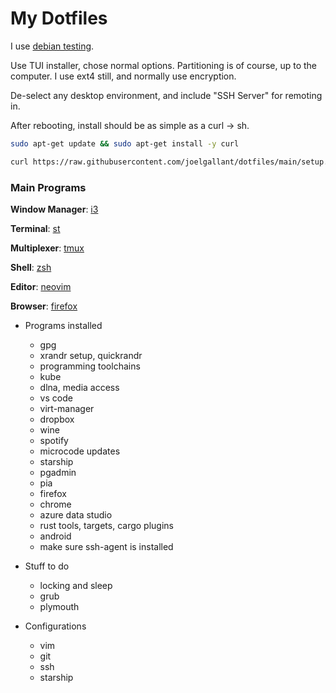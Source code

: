 # My Dotfiles
I use [debian testing](https://www.debian.org/devel/debian-installer/).

Use TUI installer, chose normal options. Partitioning is of course, up to the computer.
I use ext4 still, and normally use encryption.

De-select any desktop environment, and include "SSH Server" for remoting in.

After rebooting, install should be as simple as a curl -> sh.

```bash
sudo apt-get update && sudo apt-get install -y curl

curl https://raw.githubusercontent.com/joelgallant/dotfiles/main/setup.sh?$(date +%s) -sSf | bash
```

### Main Programs
**Window Manager**: [i3](https://i3wm.org)

**Terminal**: [st](https://st.suckless.org)

**Multiplexer**: [tmux](https://github.com/tmux/tmux)

**Shell**: [zsh](http://zsh.sourceforge.net)

**Editor**: [neovim](https://neovim.io)

**Browser**: [firefox](https://firefox.com)

- Programs installed
  - gpg
  - xrandr setup, quickrandr
  - programming toolchains
  - kube
  - dlna, media access
  - vs code
  - virt-manager
  - dropbox
  - wine
  - spotify
  - microcode updates
  - starship
  - pgadmin
  - pia
  - firefox
  - chrome
  - azure data studio
  - rust tools, targets, cargo plugins
  - android
  - make sure ssh-agent is installed

- Stuff to do
  - locking and sleep
  - grub
  - plymouth

- Configurations
  - vim
  - git
  - ssh
  - starship
